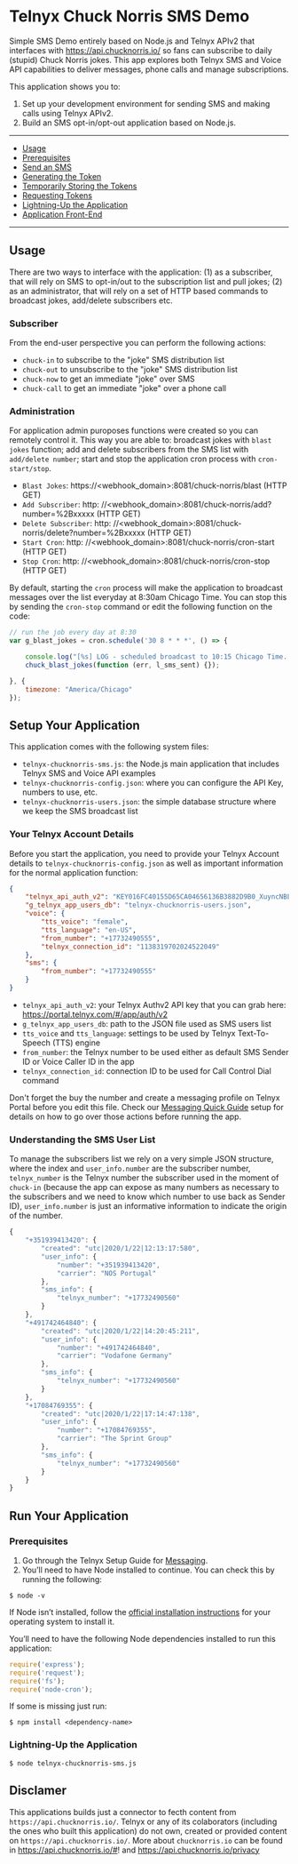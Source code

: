 # Telnyx Chuck Norris SMS Demo
Simple SMS Demo entirely based on Node.js and Telnyx APIv2 that interfaces with https://api.chucknorris.io/ so fans can subscribe to daily (stupid) Chuck Norris jokes. This app explores both Telnyx SMS and Voice API capabilities to deliver messages, phone calls and manage subscriptions.


This application shows you to:

1. Set up your development environment for sending SMS and making calls using Telnyx APIv2.
2. Build an SMS opt-in/opt-out application based on Node.js.


---

- [Usage](#usage)
- [Prerequisites](#prerequisites)
- [Send an SMS](#send-an-sms)
- [Generating the Token](#generating-the-token)
- [Temporarily Storing the Tokens](#temporarily-storing-the-tokens)
- [Requesting Tokens](#requesting-tokens)
- [Lightning-Up the Application](#lightning-up-the-application)
- [Application Front-End](#application-front-end)


---

## Usage

There are two ways to interface with the application: (1) as a subscriber, that will rely on SMS to opt-in/out to the subscription list and pull jokes; (2) as an administrator, that will rely on a set of HTTP based commands to broadcast jokes, add/delete subscribers etc.

### Subscriber

From the end-user perspective you can perform the following actions:

- `chuck-in` to subscribe to the "joke" SMS distribution list
- `chuck-out` to unsubscribe to the "joke" SMS distribution list
- `chuck-now` to get an immediate "joke" over SMS
- `chuck-call` to get an immediate "joke" over a phone call


### Administration

For application admin puroposes functions were created so you can remotely control it. This way you are able to: broadcast jokes with `blast jokes` function; add and delete subscribers from the SMS list with `add/delete number`; start and stop the application cron process with `cron-start/stop`.


- `Blast Jokes`: https://<webhook_domain>:8081/chuck-norris/blast (HTTP GET)
- `Add Subscriber`: http: //<webhook_domain>:8081/chuck-norris/add?number=%2Bxxxxx (HTTP GET)
- `Delete Subscriber`: http: //<webhook_domain>:8081/chuck-norris/delete?number=%2Bxxxxx (HTTP GET)
- `Start Cron`: http: //<webhook_domain>:8081/chuck-norris/cron-start (HTTP GET)
- `Stop Cron`: http: //<webhook_domain>:8081/chuck-norris/cron-stop (HTTP GET)

By default, starting the `cron` process will make the application to broadcast messages over the list everyday at 8:30am Chicago Time. You can stop this by sending the `cron-stop` command or edit the following function on the code:

```js
// run the job every day at 8:30
var g_blast_jokes = cron.schedule('30 8 * * *', () => {

    console.log("[%s] LOG - scheduled broadcast to 10:15 Chicago Time...", get_timestamp());
    chuck_blast_jokes(function (err, l_sms_sent) {});

}, {
    timezone: "America/Chicago"
});

```

## Setup Your Application

This application comes with the following system files:

- `telnyx-chucknorris-sms.js`: the Node.js main application that includes Telnyx SMS and Voice API examples
- `telnyx-chucknorris-config.json`: where you can configure the API Key, numbers to use, etc.
- `telnyx-chucknorris-users.json`: the simple database structure where we keep the SMS broadcast list

### Your Telnyx Account Details

Before you start the application, you need to provide your Telnyx Account details to `telnyx-chucknorris-config.json` as well as important information for the normal application function:

```json
{
    "telnyx_api_auth_v2": "KEY016FC40155D65CA04656136B3882D9B0_XuyncNBL9z7guFoNkQMez9",
    "g_telnyx_app_users_db": "telnyx-chucknorris-users.json",
    "voice": {
        "tts_voice": "female",
        "tts_language": "en-US",
        "from_number": "+17732490555",
        "telnyx_connection_id": "1138319702024522049" 
    },
    "sms": {
        "from_number": "+17732490555"
    }
}
```

- `telnyx_api_auth_v2`: your Telnyx Authv2 API key that you can grab here: https://portal.telnyx.com/#/app/auth/v2
- `g_telnyx_app_users_db`: path to the JSON file used as SMS users list
- `tts_voice` and `tts_language`: settings to be used by Telnyx Text-To-Speech (TTS) engine
- `from_number`: the Telnyx number to be used either as default SMS Sender ID or Voice Caller ID in the app
- `telnyx_connection_id`: connection ID to be used for Call Control Dial command

Don't forget the buy the number and create a messaging profile on Telnyx Portal before you edit this file. Check our [Messaging Quick Guide](https://developers.telnyx.com/docs/v2/messaging/quickstarts/portal-setup) setup for details on how to go over those actions before running the app.


### Understanding the SMS User List

To manage the subscribers list we rely on a very simple JSON structure, where the index and `user_info.number` are the subscriber number, `telnyx_number` is the Telnyx number the subscriber used in the moment of `chuck-in` (because the app can expose as many numbers as necessary to the subscribers and we need to know which number to use back as Sender ID), `user_info.number` is just an informative information to indicate the origin of the number.

```js
{
    "+351939413420": {
        "created": "utc|2020/1/22|12:13:17:580",
        "user_info": {
            "number": "+351939413420",
            "carrier": "NOS Portugal"
        },
        "sms_info": {
            "telnyx_number": "+17732490560"
        }
    },
    "+491742464840": {
        "created": "utc|2020/1/22|14:20:45:211",
        "user_info": {
            "number": "+491742464840",
            "carrier": "Vodafone Germany"
        },
        "sms_info": {
            "telnyx_number": "+17732490560"
        }
    },
    "+17084769355": {
        "created": "utc|2020/1/22|17:14:47:138",
        "user_info": {
            "number": "+17084769355",
            "carrier": "The Sprint Group"
        },
        "sms_info": {
            "telnyx_number": "+17732490560"
        }
    }
}
```

## Run Your Application

### Prerequisites

1. Go through the Telnyx Setup Guide for [Messaging](https://developers.telnyx.com/docs/v2/messaging/quickstarts/portal-setup). 
2. You’ll need to have Node installed to continue. You can check this by running the following:

```shell
$ node -v
```

If Node isn’t installed, follow the [official installation instructions](https://nodejs.org/en/download/) for your operating system to install it.

You’ll need to have the following Node dependencies installed to run this application:

```js
require('express');
require('request');
require('fs');
require('node-cron');
```

If some is missing just run:

```shell
$ npm install <dependency-name>
```


### Lightning-Up the Application

```shell
$ node telnyx-chucknorris-sms.js 
```


## Disclamer
This applications builds just a connector to fecth content from `https://api.chucknorris.io/`.
Telnyx or any of its colaborators (including the ones who built this application) do not own, created or provided content on `https://api.chucknorris.io/`.
More about `chucknorris.io` can be found in https://api.chucknorris.io/#! and https://api.chucknorris.io/privacy
